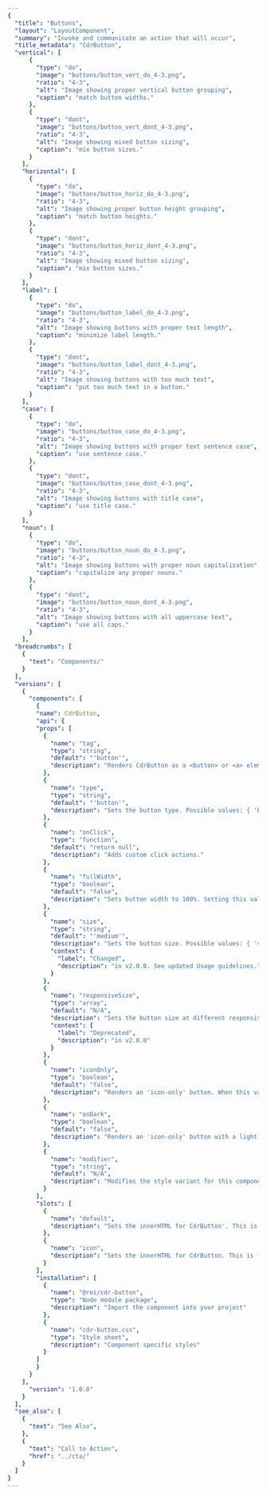 ```yaml
---
{
  "title": "Buttons",
  "layout": "LayoutComponent",
  "summary": "Invoke and communicate an action that will occur",
  "title_metadata": "CdrButton",
  "vertical": [
      {
        "type": "do",
        "image": "buttons/button_vert_do_4-3.png",
        "ratio": "4-3",
        "alt": "Image showing proper vertical button grouping",
        "caption": "match button widths."
      },
      {
        "type": "dont",
        "image": "buttons/button_vert_dont_4-3.png",
        "ratio": "4-3",
        "alt": "Image showing mixed button sizing",
        "caption": "mix button sizes."
      }
    ],
    "horizontal": [
      {
        "type": "do",
        "image": "buttons/button_horiz_do_4-3.png",
        "ratio": "4-3",
        "alt": "Image showing proper button height grouping",
        "caption": "match button heights."
      },
      {
        "type": "dont",
        "image": "buttons/button_horiz_dont_4-3.png",
        "ratio": "4-3",
        "alt": "Image showing mixed button sizing",
        "caption": "mix button sizes."
      }
    ],
    "label": [
      {
        "type": "do",
        "image": "buttons/button_label_do_4-3.png",
        "ratio": "4-3",
        "alt": "Image showing buttons with proper text length",
        "caption": "minimize label length."
      },
      {
        "type": "dont",
        "image": "buttons/button_label_dont_4-3.png",
        "ratio": "4-3",
        "alt": "Image showing buttons with too much text",
        "caption": "put too much text in a button."
      }
    ],
    "case": [
      {
        "type": "do",
        "image": "buttons/button_case_do_4-3.png",
        "ratio": "4-3",
        "alt": "Image showing buttons with proper text sentence case",
        "caption": "use sentence case."
      },
      {
        "type": "dont",
        "image": "buttons/button_case_dont_4-3.png",
        "ratio": "4-3",
        "alt": "Image showing buttons with title case",
        "caption": "use title case."
      }
    ],
    "noun": [
      {
        "type": "do",
        "image": "buttons/button_noun_do_4-3.png",
        "ratio": "4-3",
        "alt": "Image showing buttons with proper noun capitalization",
        "caption": "capitalize any proper nouns."
      },
      {
        "type": "dont",
        "image": "buttons/button_noun_dont_4-3.png",
        "ratio": "4-3",
        "alt": "Image showing buttons with all uppercase text",
        "caption": "use all caps."
      }
    ],
  "breadcrumbs": [
    {
      "text": "Components/"
    }
  ],
  "versions": [
    {
      "components": [
        {
        "name": CdrButton,
        "api": {
        "props": [
          {
            "name": "tag",
            "type": "string",
            "default": "'button'",
            "description": "Renders CdrButton as a <button> or <a> element. When using the value of <a>, this element renders as an anchor link. Possible values: { 'button' | 'a' }"
          },
          {
            "name": "type",
            "type": "string",
            "default": "'button'",
            "description": "Sets the button type. Possible values: { 'button' | 'submit' | 'reset' }"
          },
          {
            "name": "onClick",
            "type": "function",
            "default": "return null",
            "description": "Adds custom click actions."
          },
          {
            "name": "fullWidth",
            "type": "boolean",
            "default": "false",
            "description": "Sets button width to 100%. Setting this value to true will set the button width to 100% of the parent container. Use the 'fullWidth' prop with the 'size' prop to control top and bottom padding."
          },
          {
            "name": "size",
            "type": "string",
            "default": "'medium'",
            "description": "Sets the button size. Possible values: { 'small' | 'medium' | 'large' }",
            "context": {
              "label": "Changed",
              "description": "in v2.0.0. See updated Usage guidelines."
            }
          },
          {
            "name": "responsiveSize",
            "type": "array",
            "default": "N/A",
            "description": "Sets the button size at different responsive breakpoints. Breakpoints values are: xs, sm, md, and lg. Examples: { ‘large@xs’ | ‘small@lg’ }",
            "context": {
              "label": "Deprecated",
              "description": "in v2.0.0"
            }
          },
          {
            "name": "iconOnly",
            "type": "boolean",
            "default": "false",
            "description": "Renders an 'icon-only' button. When this value is true, it will override the size and 'responsiveSize' props."
          },
          {
            "name": "onDark",
            "type": "boolean",
            "default": "false",
            "description": "Renders an 'icon-only' button with a light fill color for use on dark backgrounds. The 'iconOnly' prop must be true."
          },
          {
            "name": "modifier",
            "type": "string",
            "default": "N/A",
            "description": "Modifies the style variant for this component. Possible values: { 'secondary' }"
          }                          
        ],
        "slots": [
          {
            "name": "default",
            "description": "Sets the innerHTML for CdrButton'. This is the readable text of the button. Leave empty if icon-only."
          },
          {
            "name": "icon",
            "description": "Sets the innerHTML for CdrButton. This is for the icon."
          }
        ],
        "installation": [
          {
            "name": "@rei/cdr-button",
            "type": "Node module package",
            "description": "Import the component into your project"
          },
          {
            "name": "cdr-button.css",
            "type": "Style sheet",
            "description": "Component specific styles"
          }
        ]
        }
      }
    ],
      "version": "1.0.0"
    }
  ],
  "see_also": [
    {
      "text": "See Also",
    },
    {
      "text": "Call to Action",
      "href": "../cta/"
    }
  ]
}
---
```


<cdr-doc-tabs>
<template slot="Overview">
<cdr-doc-table-of-contents-shell tab-name="Overview">

## Primary

Use primary buttons for actions to complete a task or move forward in a process such as &quot;Add to cart.&quot; There is only 1 primary action per major page section.

<cdr-doc-example-code-pair repository-href="https://github.com/rei/rei-cedar/tree/18.07.2/src/components/button" sandbox-href="https://codesandbox.io/s/wk2o3k9qwk" >

```html
  <cdr-button>Add to cart</cdr-button>
  <cdr-button disabled>Add to cart</cdr-button>
```

</cdr-doc-example-code-pair>



## Secondary

Use secondary buttons for all actions that do not move the user to the next step or are additional user actions such as &quot;Add to wish list&quot; or &quot;Find a campout near you.&quot;

<cdr-doc-example-code-pair repository-href="https://github.com/rei/rei-cedar/tree/18.07.2/src/components/button" sandbox-href="https://codesandbox.io/s/wk2o3k9qwk" >

```html
  <cdr-button modifier="secondary">Add to wish list</cdr-button>
  <cdr-button modifier="secondary" disabled>Add to wish list</cdr-button>
```

</cdr-doc-example-code-pair>

## Text and Icon

Pair an icon with text to improve recognition about an object or action.

<cdr-doc-example-code-pair repository-href="https://github.com/rei/rei-cedar/tree/18.07.2/src/components/button" sandbox-href="https://codesandbox.io/s/wk2o3k9qwk" >

```html
  <div>
    <cdr-icon-sprite />
    <cdr-button
      modifier="secondary"
    >
      <cdr-icon
        slot="icon"
        use="#play-stroke"
        class="cdr-button__icon"
        modifier="inherit-color"
      />
      Play video
    </cdr-button>
    <cdr-button
      modifier="secondary"
      disabled
    >
      <cdr-icon
        slot="icon"
        use="#play-stroke"
        class="cdr-button__icon"
        modifier="inherit-color"
      />
      Play video
    </cdr-button>
  </div>
```

</cdr-doc-example-code-pair>

## Icon Only

Use to visually communicate an object or action in limited space. Include alternative text to describe what button does.

<cdr-doc-example-code-pair :background-toggle="false" repository-href="https://github.com/rei/rei-cedar/tree/18.07.2/src/components/button" sandbox-href="https://codesandbox.io/s/wk2o3k9qwk" >

```html
  <div>
    <cdr-icon-sprite />
    <cdr-button
      :icon-only="true"
      aria-label="More information about icon"
    >
      <cdr-icon
        slot="icon"
        class="cdr-button__icon"
        use="#question-fill"
        modifier="inherit-color"
      />
    </cdr-button>
  </div>
```

</cdr-doc-example-code-pair>

## Sizing

Change the button size based on where button is used. Default size is medium. Small is used for supplemental user actions such as product comparison or filter. Large is used for &quot;Add to cart&quot; on product pages or Call to Action.

<cdr-doc-example-code-pair :background-toggle="false" repository-href="https://github.com/rei/rei-cedar/tree/18.07.2/src/components/button" sandbox-href="https://codesandbox.io/s/wk2o3k9qwk" >

```html
    <div>
      <cdr-button size="small">Add to cart</cdr-button>
      <cdr-button>Add to cart</cdr-button>
      <cdr-button size="large">Add to cart</cdr-button>
    </div>
```

</cdr-doc-example-code-pair>

## Accessibility

To ensure that usage of this component complies with accessibility guidelines:

- For icon-only buttons, provide `aria-label` text that describes the button's action
- Apply keyboard interaction patterns as described on [REI universal design and accessibility: Buttons](https://confluence.rei.com/display/accessibility/Buttons)

<br />

This component has no specific WCAG compliance attributes built into the control. It is possibile to define this component as a link or button:

- Select the semantically correct element, which will ensure that assistive technologies have correct instructions for how to interact with the component
- Use the **CdrLink** component to make a button that looks like a link
- Do not use `div` or `input` elements
- Do not add `role="button"` to the **CdrButton** component

</cdr-doc-table-of-contents-shell>
</template>

<template slot="Design Guidelines">
  <cdr-doc-table-of-contents-shell>

## Use When

- Triggering an action  
- Enabling a “final” action  
- Progressing or regressing a user through a step in a flow
- Submitting requested information
- Confirming the completion of a flow or cancelling out of it

### Don't use when

- Navigating to another page on a site. Instead use [Call to Action](../cta/)
- Taking users to a different part within the same page. Instead, use [Links](../links/)

## Foundations

Buttons sizes are used:
  - **Small:** Supplemental user actions such as product comparison or filter on product pages
  - **Medium:** Default size
  - **Large:** Mobile version for XS grid with full breakpoint width. Also, for &quot;Add to cart&quot; on product pages or [Call to Action](../cta/) on campaign pages

<br />

When stacking buttons vertically:
  - Align left borders
  - Display all with the same width
  - Separate each by stack-1-x spacing
  <cdr-img class="cdr-doc-article-img" :src="$withBase(`/buttons/Spec__Button_Vertical_Spacing_16-4.png`)"/>

<br />

When arranging buttons horizontally:
  - Align top borders
  - Display all with the same height
  - Separate each by standard inline-1-x spacing
  <cdr-img class="cdr-doc-article-img" :src="$withBase(`/buttons/Spec__Button_Horizontal_Spacing_16-9.png`)"/>

<br />

### Do / Don't

When grouping buttons, match button sizes either horizontally or vertically

<do-dont :examples="$page.frontmatter.vertical" />

<br />

<do-dont :examples="$page.frontmatter.horizontal" />

<br />

## Content

  - Clearly and concisely label with 1–3 words and fewer than 20 characters, including spaces

  - Start with a verb, if possible. Labels must be action-oriented and set expectations for what the user will see next

  - Never repeat the context of a label when the context is already clear. For example, for a &quot;Save&quot; button, do not expand to &quot;Save Account Information&quot;

  - Use sentence case, not all caps, title caps or all lowercase

### Do / Don't

  <do-dont :examples="$page.frontmatter.label" />

  <do-dont :examples="$page.frontmatter.case" />

  <do-dont :examples="$page.frontmatter.noun" />

## Behavior

### Choosing a Button or Link

When making decisions about using this component styled as a link or a button, consider the following:

| **Links**                                                                                           | **Buttons**                                                                          |
| --------------------------------------------------------------------------------------------------- | ------------------------------------------------------------------------------------ |
| Answers the question, "Where can I go"                                                              | Answers the question, "What can I do"                                                |
| Search engine crawlers can follow anchors for links (`<a>`)                                 | Search engine crawlers **cannot** follow links that are submitted by input or button |
| Default keyboard behavior is triggered using the **Enter** key                                      | Default keyboard behavior is triggered using the **Space** or **Enter** key          |
| **Cannot be disabled** like buttons but can be made inert with tabindex="-1" and aria-hidden="true" | Can be disabled with disabled attribute                                              |

<br />

Apply the following use cases when deciding when to use links as anchors or buttons:

| **Links**                                                                                           | **Buttons**                                                                          |
| --------------------------------------------------------------------------------------------------- | ------------------------------------------------------------------------------------ |
| Navigating user to a new page or view                                                               | Toggling a display to full screen                                                    |
| Changing the URL                                                                                    | Opening a modal window                                                               |
| Causing a browser redraw/refresh                                                                    | Triggering a popup menu                                                              |
| Supporting internal page jumps                                                                      | Can be disabled with disabled attribute                                              |

## Resources

  - WebAIM: [Keyboard Accessibility](https://webaim.org/techniques/keyboard/)
  - WebAIM [WCAG 2.0 Checklist](https://webaim.org/standards/wcag/checklist)

  </cdr-doc-table-of-contents-shell>
</template>

<template slot="API">
<cdr-doc-table-of-contents-shell>

## Props

<cdr-doc-api type="prop" :api-data="$page.frontmatter.versions[0].components[0].api.props" />

## Slots

<cdr-doc-api type="slot" :api-data="$page.frontmatter.versions[0].components[0].api.slots" />

## Installation

Resources are available within the [CdrButton package:](https://www.npmjs.com/search?q=cdr-button)

<cdr-doc-api type="installation" />

- Component: `@rei/cdr-button`
- Component styles: `cdr-button.css`

<br />

To incorporate the required assets for a component, use the following steps:

### 1. Install using NPM

Install the **CdrButton** package using `npm` in your terminal:

_Terminal_

```bash
npm i -S @rei/cdr-button
```

### 2. Import dependencies

_main.js_

```javascript
// import your required CSS.
import "@rei/cdr-button/dist/cdr-button.css";
```

### 3. Add component to a template

In this example we’ll create a medium-sized primary button, which is the default.

_local.vue_

```vue
<template>
  <cdr-button
    type="button"
  >
    Add to cart
  </cdr-button>
</template>

<script>
import { CdrButton } from '@rei/cdr-button';
export default {
  ...
  components: {
     CdrButton  
  }
}
</script>
```

## Usage

### Size, responsive size, and full-width sizing props

The below example uses both the `size` and `responsive-size` props. This button’s size is small, but it will become a large button at the `xs` and `sm` breakpoints.

```vue
<template>
  <cdr-button
    size="small"
    :responsive-size="[‘large@xs’, ‘large@sm’]"
  >
    Add to cart
  </cdr-button>
</template>
```

### Modifiers

Following variants are available to the `cdr-button` modifier attribute:

| Value | Description            |
|:------|:-----------------------|
| 'secondary' | Sets the secondary style for the button |


### Click Actions

Use the `on-click` prop to attach custom actions and event handling.

```vue
<template>
  <cdr-button
    :on-click="greet"
  >
    Greet
  </cdr-button>
</template>

<script>
export default {
  ...
  methods: {
    greet() {
      console.log(‘Hello there’);
    }
  }
}
</script>
```

## Composing with icons

**CdrButton** component can be used with the icon component from the **CdrIcon** package.

### Text and Icon

To scale Cedar icons appropriately, include the `cdr-button__icon` class with any icon component. The `size` prop scales both the icon and button.

In the below example, a "Download" button is rendered as a button with icon and text using `cdr-icon` and the icon sprite.

```vue
<template>
  <cdr-button>
    <cdr-icon
      slot="icon"
      class="cdr-button__icon"
      use="#download"
    />
    Download
  </cdr-button>
</template>

<script>
import { CdrButton } from '@rei/cdr-button';
import { CdrIcon } from '@rei/cdr-icon';
export default {
  ...
  components: {
     CdrButton,
     CdrIcon,  
  }
}
</script>
```

### Icon Only

Use the following props to modify `cdr-button`:

- Default slot must be empty. If text is present in default slot, the text will render  
- `size` prop is disable when `icon-only` prop is true
- For the SVG files:
  - If the `fill` color is dark, assign true to the `on-dark` prop
  - `on-dark` prop only works if `icon-only` prop is also true
- Add `aria-label` text to describe the button’s action when clicked or tapped

```vue
<template>
  <cdr-button
    :icon-only="true"
    :on-dark="true"
    aria-label="Complete this step"
  >
    <icon-check-lg
      slot="icon"
      class="cdr-button__icon"
    />
  </cdr-button>
</template>
```


### CdrCloseButton & CdrPlayButton

The **CdrButton** package includes two specific icon-only variants. **CdrCloseButton** and **CdrPlayButton** include their respective icons and `aria-label` text for accessibility.

```vue
<template>
  <cdr-close-button />
</template>

<script>
import { CdrCloseButton } from '@rei/cdr-button';

export default {
  ...
  components: {
     CdrCloseButton  
  }
}
</script>
```

</cdr-doc-table-of-contents-shell>
</template>

<template slot="History">

## 1.0.3
- Fix CSS import for SSR

## 1.0.2
- Fix CSS outline bug

## 1.0.1
- Update **CdrIcon** dependency to peer/dev
- Add **CdrIcon** CSS import

## 1.0.0

- Renders using an anchor or button element
- Includes secondary button style
- Supports small, medium, large, responsive, and full-width sizes
- Works with `cdr-icon` for icons in buttons and icon-only buttons
- **CdrButton** package includes **CdrCloseButton** and **CdrPlayButton** components
- Git commit reference [(1531860)](https://github.com/rei/rei-cedar/pull/436/commits/15318606570811a6d53549a5335e0943a3463971)

</template>
</cdr-doc-tabs>
